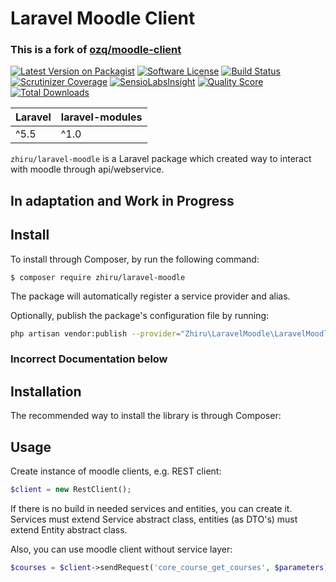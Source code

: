 # Laravel Moodle Client

### This is a fork of [ozq/moodle-client](https://github.com/ozq/moodle-client)

[![Latest Version on Packagist](https://img.shields.io/packagist/v/zhiru/laravel-moodle.svg?style=flat-square)](https://packagist.org/packages/zhiru/laravel-moodle)
[![Software License](https://img.shields.io/badge/license-MIT-brightgreen.svg?style=flat-square)](LICENSE.md)
[![Build Status](https://img.shields.io/travis/zhiru/laravel-moodle/master.svg?style=flat-square)](https://travis-ci.org/zhiru/laravel-moodle)
[![Scrutinizer Coverage](https://img.shields.io/scrutinizer/coverage/g/zhiru/laravel-moodle.svg?maxAge=86400&style=flat-square)](https://scrutinizer-ci.com/g/zhiru/laravel-moodle/?branch=master)
[![SensioLabsInsight](https://img.shields.io/sensiolabs/i/25320a08-8af4-475e-a23e-3321f55bf8d2.svg?style=flat-square)](https://insight.sensiolabs.com/projects/25320a08-8af4-475e-a23e-3321f55bf8d2)
[![Quality Score](https://img.shields.io/scrutinizer/g/zhiru/laravel-moodle.svg?style=flat-square)](https://scrutinizer-ci.com/g/zhiru/laravel-moodle)
[![Total Downloads](https://img.shields.io/packagist/dt/zhiru/laravel-moodle.svg?style=flat-square)](https://packagist.org/packages/zhiru/laravel-moodle)

| **Laravel**  |  **laravel-modules** |
|---|---|
| ^5.5  | ^1.0  |

`zhiru/laravel-moodle` is a Laravel package which created way to interact with moodle through api/webservice.

## In adaptation and Work in Progress

## Install
To install through Composer, by run the following command:
```
$ composer require zhiru/laravel-moodle
```
The package will automatically register a service provider and alias.

Optionally, publish the package's configuration file by running:

``` bash
php artisan vendor:publish --provider="Zhiru\LaravelMoodle\LaravelMoodleServiceProvider"
```

### Incorrect Documentation below 

## Installation
The recommended way to install the library is through Composer:


## Usage

Create instance of moodle clients, e.g. REST client:
```php
$client = new RestClient();
```

If there is no build in needed services and entities, you can create it.  
Services must extend Service abstract class, entities (as DTO's) must extend Entity abstract class.  

Also, you can use moodle client without service layer:
```php
$courses = $client->sendRequest('core_course_get_courses', $parameters);
```
